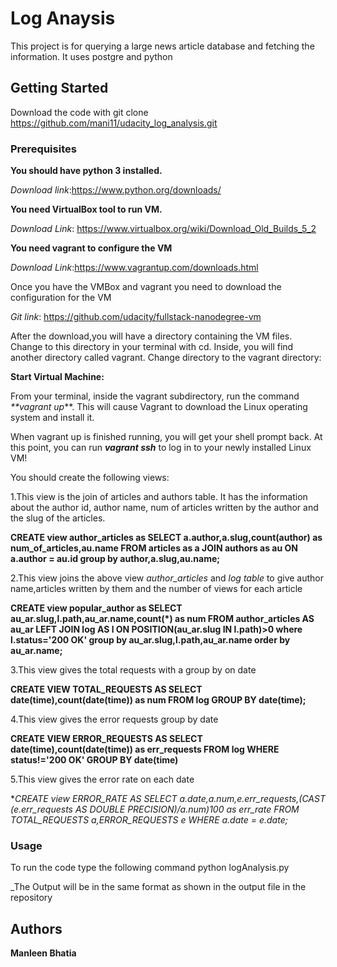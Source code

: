 # Log Anaysis

This project is for querying a large news article database and fetching the information.
It uses postgre and python

## Getting Started

Download the code with git clone https://github.com/mani11/udacity_log_analysis.git

### Prerequisites

**You should have python 3 installed.** 

_Download link_:https://www.python.org/downloads/

**You need VirtualBox tool to run VM.**

_Download Link_: https://www.virtualbox.org/wiki/Download_Old_Builds_5_2

**You need vagrant to configure the VM**

_Download Link_:https://www.vagrantup.com/downloads.html

Once you have the VMBox and vagrant you need to download the configuration for the VM

_Git link_: https://github.com/udacity/fullstack-nanodegree-vm

After the download,you will have a directory containing the VM files. Change to this directory in your terminal with cd. Inside, you will find another directory called vagrant. Change directory to the vagrant directory:

**Start Virtual Machine:**

From your terminal, inside the vagrant subdirectory, run the command _**vagrant up_**. This will cause Vagrant to download the Linux operating system and install it.

When vagrant up is finished running, you will get your shell prompt back. At this point, you can run _**vagrant ssh**_ to log in to your newly installed Linux VM!


You should create the following views:

1.This view is the join of articles and authors table. It has the information about the author id, author name, num of articles written by the author and the slug of the articles.

**CREATE view author_articles as SELECT a.author,a.slug,count(author) as num_of_articles,au.name FROM articles as a JOIN authors as au ON a.author = au.id group by author,a.slug,au.name;**

2.This view joins the above view _author_articles_ and _log table_ to give author name,articles written by them and the number of views for each article

**CREATE view popular_author as SELECT au_ar.slug,l.path,au_ar.name,count(*) as num FROM author_articles AS au_ar LEFT JOIN log AS l ON POSITION(au_ar.slug IN l.path)>0 where l.status='200 OK' group by au_ar.slug,l.path,au_ar.name order by au_ar.name;**

3.This view gives the total requests with a group by on date

**CREATE VIEW TOTAL_REQUESTS AS SELECT date(time),count(date(time)) as num FROM log GROUP BY date(time);**

4.This view gives the error requests group by date

**CREATE VIEW ERROR_REQUESTS AS SELECT date(time),count(date(time)) as err_requests FROM log WHERE status!='200 OK' GROUP BY date(time)**

5.This view gives the error rate on each date

**CREATE view ERROR_RATE AS SELECT a.date,a.num,e.err_requests,(CAST (e.err_requests AS DOUBLE PRECISION)/a.num)*100 as err_rate FROM TOTAL_REQUESTS a,ERROR_REQUESTS e WHERE a.date = e.date;**

### Usage
To run the code type the following command
python logAnalysis.py

_The Output will be in the same format as shown in the output file in the repository

## Authors

**Manleen Bhatia**


